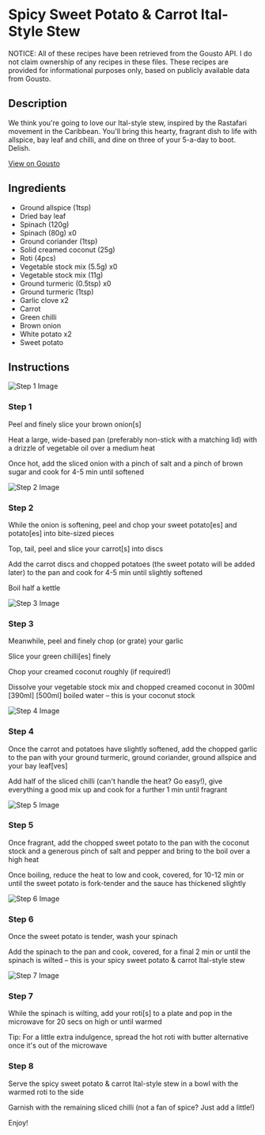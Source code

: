 # Spicy Sweet Potato & Carrot Ital-Style Stew

NOTICE: All of these recipes have been retrieved from the Gousto API. I do not claim ownership of any recipes in these files. These recipes are provided for informational purposes only, based on publicly available data from Gousto.

## Description

We think you're going to love our Ital-style stew, inspired by the Rastafari movement in the Caribbean. You'll bring this hearty, fragrant dish to life with allspice, bay leaf and chilli, and dine on three of your 5-a-day to boot. Delish. 

[View on Gousto](https://www.gousto.co.uk/recipes/cookbook/spicy-sweet-potato-carrot-ital-style-stew)

## Ingredients

- Ground allspice (1tsp)
- Dried bay leaf
- Spinach (120g)
- Spinach (80g) x0
- Ground coriander (1tsp)
- Solid creamed coconut (25g)
- Roti (4pcs)
- Vegetable stock mix (5.5g) x0
- Vegetable stock mix (11g)
- Ground turmeric (0.5tsp) x0
- Ground turmeric (1tsp)
- Garlic clove x2
- Carrot
- Green chilli
- Brown onion
- White potato x2
- Sweet potato

## Instructions

![Step 1 Image](https://production-media.gousto.co.uk/cms/recipe-step-image/step-1-1649172677958-x200.jpg)

### Step 1

Peel and finely slice your brown onion[s]

Heat a large, wide-based pan (preferably non-stick with a matching lid) with a drizzle of vegetable oil over a medium heat

Once hot, add the sliced onion with a pinch of salt and a pinch of brown sugar and cook for 4-5 min until softened

![Step 2 Image](https://production-media.gousto.co.uk/cms/recipe-step-image/step-2-1649172687252-x200.jpg)

### Step 2

While the onion is softening, peel and chop your sweet potato[es] and potato[es] into bite-sized pieces

Top, tail, peel and slice your carrot[s] into discs

Add the carrot discs and chopped potatoes (the sweet potato will be added later) to the pan and cook for 4-5 min until slightly softened

Boil half a kettle

![Step 3 Image](https://production-media.gousto.co.uk/cms/recipe-step-image/step-3-1649172699837-x200.jpg)

### Step 3

Meanwhile, peel and finely chop (or grate) your garlic

Slice your green chilli[es] finely

Chop your creamed coconut roughly (if required!)

Dissolve your vegetable stock mix and chopped creamed coconut in 300ml <span class="text-purple">[390ml]</span> <span class="text-danger">[500ml]</span> boiled water – this is your coconut stock

![Step 4 Image](https://production-media.gousto.co.uk/cms/recipe-step-image/step-4-1649172709828-x200.jpg)

### Step 4

Once the carrot and potatoes have slightly softened, add the chopped garlic to the pan with your ground turmeric, ground coriander, ground allspice and your bay leaf[ves]

Add half of the sliced chilli (can't handle the heat? Go easy!), give everything a good mix up and cook for a further 1 min until fragrant

![Step 5 Image](https://production-media.gousto.co.uk/cms/recipe-step-image/step-5-1649172720279-x200.jpg)

### Step 5

Once fragrant, add the chopped sweet potato to the pan with the coconut stock and a generous pinch of salt and pepper and bring to the boil over a high heat

Once boiling, reduce the heat to low and cook, covered, for 10-12 min or until the sweet potato is fork-tender and the sauce has thickened slightly

![Step 6 Image](https://production-media.gousto.co.uk/cms/recipe-step-image/step-6-1649172733439-x200.jpg)

### Step 6

Once the sweet potato is tender, wash your spinach

Add the spinach to the pan and cook, covered, for a final 2 min or until the spinach is wilted – this is your spicy sweet potato & carrot Ital-style stew

![Step 7 Image](https://production-media.gousto.co.uk/cms/recipe-step-image/step-7-1649172746988-x200.jpg)

### Step 7

While the spinach is wilting, add your roti[s] to a plate and pop in the microwave for 20 secs on high or until warmed

Tip: For a little extra indulgence, spread the hot roti with butter alternative once it's out of the microwave

### Step 8

Serve the spicy sweet potato & carrot Ital-style stew in a bowl with the warmed roti to the side

Garnish with the remaining sliced chilli (not a fan of spice? Just add a little!)

Enjoy!

